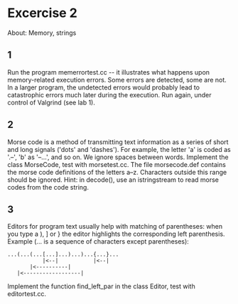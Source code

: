 # Excercise 2
About: Memory, strings

## 1
Run the program memerrortest.cc -- it illustrates what happens upon
memory-related execution errors. Some errors are detected, some are not. In a
larger program, the undetected errors would probably lead to catastrophic
errors much later during the execution. Run again, under control of Valgrind
(see lab 1). 

## 2
Morse code is a method of transmitting text information as a series of short
and long signals ('dots' and 'dashes'). For example, the letter 'a' is coded as
'.–', 'b' as '–...', and so on. We ignore spaces between words. Implement the
class MorseCode, test with morsetest.cc. The file morsecode.def contains the
morse code definitions of the letters a–z. Characters outside this range should
be ignored. Hint: in decode(), use an istringstream to read morse codes from
the code string.

## 3
Editors for program text usually help with matching of parentheses: when you
type a ), ] or } the editor highlights the corresponding left parenthesis.
Example (... is a sequence of characters except parentheses):
```
...(...(...[...]...)...)...{...}...
           |<--|           |<--|
       |<----------|
   |<------------------|
```
Implement the function find_left_par in the class Editor, test with
editortest.cc.
